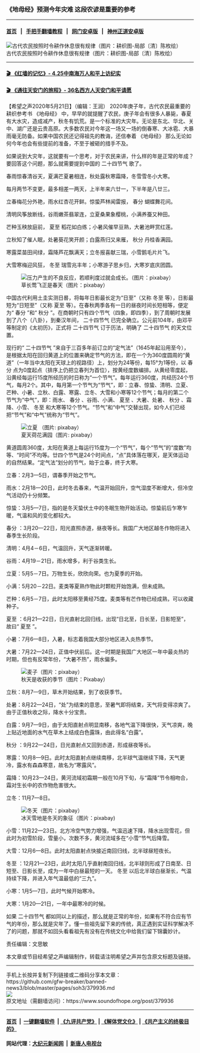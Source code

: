 ### 《地母经》预测今年灾难 这段农谚是重要的参考
------------------------

#### [首页](https://github.com/gfw-breaker/banned-news3/blob/master/README.md) &nbsp;&nbsp;|&nbsp;&nbsp; [手把手翻墙教程](https://github.com/gfw-breaker/guides/wiki) &nbsp;&nbsp;|&nbsp;&nbsp; [网门安卓版](https://github.com/oGate2/oGate) &nbsp;&nbsp;|&nbsp;&nbsp; [神州正道安卓版](https://github.com/SzzdOgate/update) 



<div><img alt="古代农民按照时令耕作休息很有规律（图片：耕织图-局部〔清〕陈枚绘）" src="https://img.soundofhope.org/2020-05/009-1589952512983.jpg"/>
<br/><figcaption class="caption">
 古代农民按照时令耕作休息很有规律（图片：耕织图-局部〔清〕陈枚绘）
</figcaption></div><hr/>

#### [ 🎬  《红墙的记忆》- 4.25中南海万人和平上访纪实](http://141.164.39.94:10000/videos/legend/425.html)

 #### [ 🎬  《通往天安门的旅程》- 36名西方人天安门和平请愿 ](http://141.164.39.94:10000/videos/legend/JTT.html)

<div><div class="Content__Wrapper sc-1bvya0-0 grZQxZ">
 <p class="meta-top">
  <span class="meta">
   【希望之声2020年5月21日】（编辑：王润）
  </span>
  2020年庚子年，古代农民最重要的耕织参考书
  <ok href="/term/288304">
   《地母经》
  </ok>
  中，早早的就提醒了农民，庚子年会有很多人暴毙，春夏有大水灾，造成减产，秋冬有饥荒。是一个标准的大灾年。无论是东北、华北、关中、湖广还是云贵高原。大多数农民对今年这一场又一场的倒春寒、大冰雹、大暴雨毫无防备。如果中国农民还记得祖先的教诲，还信奉着
  <ok href="/term/288304">
   《地母经》
  </ok>
  那么无论如何今年也会有些提前的准备，不至于被砸的措手不及。
 </p>
 <p>
  如果说到大灾年，这就要有一个思考，对于农民来讲，什么样的年是正常的年成？要回答这个问题，那么就需要提到中国的
  <ok href="/term/18740">
   二十四节气
  </ok>
  歌了。
 </p>
 <div class="AD_Embed__Wrap-sc-1xslmin-0 igMuqX module desktop">
  <div>
  </div>
 </div>
 <p>
  春雨惊春清谷天，夏满芒夏暑相连，秋处露秋寒霜降，冬雪雪冬小大寒。
 </p>
 <p>
  每月两节不变更，最多相差一两天，上半年来六廿一，下半年是八廿三。
 </p>
 <p>
  立春梅花分外艳，雨水红杏花开鲜。惊蛰芦林闻雷报，
  <ok href="/term/38562">
   春分
  </ok>
  蝴蝶舞花间。
 </p>
 <p>
  清明风筝放断线，谷雨嫩茶翡翠连，立夏桑果象樱桃，小满养蚕又种田。
 </p>
 <p>
  芒种玉秧放庭前，
  <ok href="/term/5622">
   夏至
  </ok>
  稻花如白练；小暑风催早豆熟，大暑池畔赏红莲。
 </p>
 <p>
  立秋知了催人眠，处暑葵花笑开颜；白露燕归又来雁，
  <ok href="/term/6885">
   秋分
  </ok>
  丹桂香满园。
 </p>
 <p>
  寒露菜苗田间绿，霜降芦花飘满天；立冬报喜献三瑞，小雪鹅毛片片飞。
 </p>
 <p>
  大雪寒梅迎风狂，
  <ok href="/term/20531">
   冬至
  </ok>
  瑞雪兆丰年；小寒游子思乡归，大寒岁底庆团圆。
 </p>
 <figure class="OImage__StyledFigure-sc-1lfley0-0 hHSfVg">
  <img alt="压力产生的不良反应，若顺利度过就会成长。（图片：pixabay）" src="https://img.soundofhope.org/2020-03/spring-pixabay-860.jpg"/>
  <br/><figcaption>
   草长莺飞正是春天（图片：pixabay）
  </figcaption>
 </figure>
 <p>
  中国古代利用土圭实测日晷，将每年日影最长定为“日至”（又称
  <ok href="/term/20531">
   冬至
  </ok>
  等），日影最短为“日短至”（又称
  <ok href="/term/5622">
   夏至
  </ok>
  等）。在春秋两季各有一日的昼夜时间长短相等，便定为“
  <ok href="/term/38562">
   春分
  </ok>
  ”和“
  <ok href="/term/6885">
   秋分
  </ok>
  ”。在商朝时只有四个节气（四象，即四季），到了周朝时发展到了八个（八卦），到秦汉年间，
  <ok href="/term/18740">
   二十四节气
  </ok>
  已完全确立。公元前104年，由邓平等制定的《太初历》，正式将
  <ok href="/term/18740">
   二十四节气
  </ok>
  订于历法，明确了
  <ok href="/term/18740">
   二十四节气
  </ok>
  的天文位置。
 </p>
 <p>
  现行的“
  <ok href="/term/18740">
   二十四节气
  </ok>
  ”来自于三百多年前订立的“定气法”（1645年起沿用至今），是根据太阳在回归黄道上的位置来确定节气的方法，即在一个为360度圆周的“黄道”（一年当中太阳在天球上的视路径）上，划分为24等份，每15°为1等份，以
  <ok href="/term/38562">
   春分
  </ok>
  点为0度起点（排序上仍把立春列为首位），按黄经度数编排。从黄经零度起，沿黄经每运行15度所经历的时日称为“一个节气”。每年运行360度，共经历24个节气，每月2个。其中，每月第一个节气为“节气”，即：立春、惊蛰、清明、立夏、芒种、小暑、立秋、白露、寒露、立冬、大雪和小寒等12个节气；每月的第二个节气为“中气”，即：雨水、
  <ok href="/term/38562">
   春分
  </ok>
  、谷雨、小满、
  <ok href="/term/5622">
   夏至
  </ok>
  、大暑、处暑、
  <ok href="/term/6885">
   秋分
  </ok>
  、霜降、小雪、
  <ok href="/term/20531">
   冬至
  </ok>
  和大寒等12个节气。“节气”和“中气”交替出现，如今人们已经把“节气”和“中气”统称为“节气”。
 </p>
 <figure class="OImage__StyledFigure-sc-1lfley0-0 hHSfVg">
  <img alt="立夏 （图片: pixabay）" src="https://img.soundofhope.org/2020-05/summer-2423738_960_720-1588605405177.jpg"/>
  <br/><figcaption>
   夏天荷花满园（图片: pixabay）
  </figcaption>
 </figure>
 <p>
  黄道圆周360度，太阳在黄道上每运行15度为一个“节气”，每个“节气”的“度数”均等、“时间”不均等。廿四个节气是24个时间点，“点”具体落在哪天，是天体运动的自然结果。“定气法”划分的节气，始于立春，终于大寒。
 </p>
 <p>
  立春：2月3—5日，谓春季开始之节气。
 </p>
 <p>
  雨水：2月18—20日，此时冬去春来，气温开始回升，空气湿度不断增大，但冷空气活动仍十分频繁。
 </p>
 <p>
  惊蛰：3月5—7日，指的是冬天蛰伏土中的冬眠生物开始活动。惊蛰前后乍寒乍暖，气温和风的变化都较大。
 </p>
 <div class="AD_Embed__Wrap-sc-1xslmin-0 igMuqX module desktop">
  <div>
  </div>
 </div>
 <p>
  <ok href="/term/38562">
   春分
  </ok>
  ：3月20—22日，阳光直照赤道，昼夜等长。我国广大地区越冬作物将进入春季生长阶段。
 </p>
 <p>
  清明：4月4－6日，气温回升，天气逐渐转暖。
 </p>
 <p>
  谷雨：4月19－21日，雨水增多，利于谷类生长。
 </p>
 <p>
  立夏：5月5－7日。万物生长，欣欣向荣。也为夏季的开始。
 </p>
 <p>
  小满：5月20－22日。麦类等夏熟作物此时颗粒开始饱满，但未成熟。
 </p>
 <p>
  芒种：6月5－7日，此时太阳移至黄经75度。麦类等有芒作物已经成熟，可以收藏种子。
 </p>
 <p>
  <ok href="/term/5622">
   夏至
  </ok>
  ：6月21—22日，日光直射北回归线，出现“日北至，日长至，日影短至”，故曰“
  <ok href="/term/5622">
   夏至
  </ok>
  ”。
 </p>
 <p>
  小暑：7月6—8日，入暑，标志着我国大部分地区进入炎热季节。
 </p>
 <p>
  大暑：7月22—24日，正值中伏前后。这一时期是我国广大地区一年中最炎热的时期，但也有反常年份，“大暑不热”，雨水偏多。
 </p>
 <figure class="OImage__StyledFigure-sc-1lfley0-0 hHSfVg">
  <img alt="麦子（图片：pixabay）" src="https://img.soundofhope.org/2020-05/1589984151594.jpg"/>
  <br/><figcaption>
   秋天是收获的季节（图片：Pixabay）
  </figcaption>
 </figure>
 <p>
  立秋：8月7—9日，草木开始结果，到了收获季节。
 </p>
 <p>
  处暑：8月22—24日，“处”为结束的意思，至暑气即将结束，天气将变得凉爽了。由于正值秋收之际，降水十分宝贵。
 </p>
 <p>
  白露：9月7—9日，由于太阳直射点明显南移，各地气温下降很快，天气凉爽，晚上贴近地面的水气在草木上结成白色露珠，由此得名“白露”。
 </p>
 <p>
  <ok href="/term/6885">
   秋分
  </ok>
  ：9月22—24日，日光直射点又回到赤道，形成昼夜等长。
 </p>
 <p>
  寒露：10月8—9日。此时太阳直射点继续南移，北半球气温继续下降，天气更冷，露水有森森寒意，故名为“寒露风”。
 </p>
 <p>
  霜降：10月23—24日，黄河流域初霜期一般在10月下旬，与“霜降”节令相吻合，霜对生长中的农作物危害很大。
 </p>
 <p>
  立冬：11月7—8日。
 </p>
 <figure class="OImage__StyledFigure-sc-1lfley0-0 hHSfVg">
  <img alt="冬天（图片：pixabay）" src="https://img.soundofhope.org/2020-05/1589984366756.jpg"/>
  <br/><figcaption>
   冰天雪地是冬天的象征（图片：pixabay)
  </figcaption>
 </figure>
 <p>
  小雪：11月22—23日。北方冷空气势力增强，气温迅速下降，降水出现雪花，但此时为初雪阶段，雪量小，次数不多，黄河流域多在“小雪”节气后降雪。
 </p>
 <p>
  大雪：12月6—8日。此时太阳直射点快接近南回归线，北半球昼短夜长。
 </p>
 <p>
  <ok href="/term/20531">
   冬至
  </ok>
  ：12月21—23日，此时太阳几乎直射南回归线，北半球则形成了日南至、日短至、日影长至，成为一年中白昼最短的一天。
  <ok href="/term/20531">
   冬至
  </ok>
  以后北半球白昼渐长，气温持续下降，并进入年气温最低的“三九”。
 </p>
 <p>
  小寒：1月5—7日，此时气候开始寒冷。
 </p>
 <p>
  大寒：1月20—21日，一年中最寒冷的时候。
 </p>
 <p>
  如果
  <ok href="/term/18740">
   二十四节气
  </ok>
  都如同以上的描述，那么就是正常的年份，如果有不符合应有节气的年份，那么就是灾年了。懂一些祖先留下来的传统，真正遇到实证科学解决不了的问题，那就不如回头看看祖先有没有在传统文化中给我们留下锦囊妙计。
 </p>
 <p class="meta-btm">
  责任编辑：文思敏
 </p>
 <p class="meta-btm">
  本文章或节目经希望之声编辑制作，转载请注明希望之声并包含原文标题及链接。
 </p>
</div>
</div>
<hr/>
手机上长按并复制下列链接或二维码分享本文章：<br/>
https://github.com/gfw-breaker/banned-news3/blob/master/pages/soh3/379936.md <br/>
<a href='https://github.com/gfw-breaker/banned-news3/blob/master/pages/soh3/379936.md'><img src='https://github.com/gfw-breaker/banned-news3/blob/master/pages/soh3/379936.md.png'/></a> <br/>
原文地址（需翻墙访问）：https://www.soundofhope.org/post/379936


------------------------
#### [首页](https://github.com/gfw-breaker/banned-news3/blob/master/README.md) &nbsp;|&nbsp; [一键翻墙软件](https://github.com/gfw-breaker/nogfw/blob/master/README.md) &nbsp;| [《九评共产党》](https://github.com/gfw-breaker/9ping.md/blob/master/README.md#九评之一评共产党是什么) | [《解体党文化》](https://github.com/gfw-breaker/jtdwh.md/blob/master/README.md) | [《共产主义的终极目的》](https://github.com/gfw-breaker/gczydzjmd.md/blob/master/README.md)

#### 网站代理：[大纪元新闻网](http://167.172.10.89:10080/gb/) &nbsp;|&nbsp; [新唐人电视台](http://167.172.10.89:8808/gb/)


<img src='http://gfw-breaker.win/banned-news3/pages/soh3/379936.md' width='0px' height='0px'/>